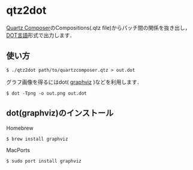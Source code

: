 qtz2dot
====
[Quartz Composer](http://en.wikipedia.org/wiki/Quartz_Composer)のCompositions(.qtz file)からパッチ間の関係を抜き出し，[DOT言語](http://ja.wikipedia.org/wiki/DOT言語)形式で出力します．

使い方
----
    $ ./qtz2dot path/to/quartzcomposer.qtz > out.dot

グラフ画像を得るにはdot( [graphviz](http://www.graphviz.org) )などを利用します．

    $ dot -Tpng -o out.png out.dot

dot(graphviz)のインストール
----
Homebrew

    $ brew install graphviz

MacPorts

    $ sudo port install graphviz